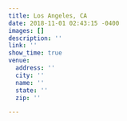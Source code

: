 ```yaml
---
title: Los Angeles, CA
date: 2018-11-01 02:43:15 -0400
images: []
description: ''
link: ''
show_time: true
venue:
  address: ''
  city: ''
  name: ''
  state: ''
  zip: ''

---
```

